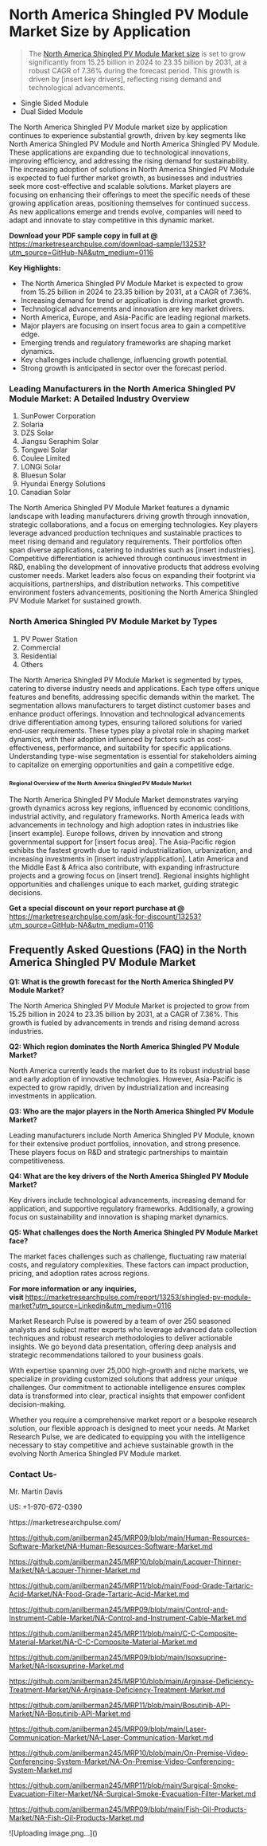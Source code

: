 <h1>North America Shingled PV Module Market&nbsp;Size by Application</h1><blockquote><p>The <a href="https://marketresearchpulse.com/download-sample/13253?utm_source=GitHub-NA&amp;utm_medium=0116">North America Shingled PV Module Market size</a> is set to grow significantly from 15.25 billion in 2024 to 23.35 billion by 2031, at a robust CAGR of 7.36% during the forecast period. This growth is driven by [insert key drivers], reflecting rising demand and technological advancements.</p></blockquote><ul><li>Single Sided Module<li> Dual Sided Module</li></ul><p>The North America Shingled PV Module market size by application continues to experience substantial growth, driven by key segments like North America Shingled PV Module and North America Shingled PV Module. These applications are expanding due to technological innovations, improving efficiency, and addressing the rising demand for sustainability. The increasing adoption of solutions in North America Shingled PV Module is expected to fuel further market growth, as businesses and industries seek more cost-effective and scalable solutions. Market players are focusing on enhancing their offerings to meet the specific needs of these growing application areas, positioning themselves for continued success. As new applications emerge and trends evolve, companies will need to adapt and innovate to stay competitive in this dynamic market.</p><p><strong>Download your PDF sample copy in full at @ </strong><a href="https://marketresearchpulse.com/download-sample/13253?utm_source=GitHub-NA&amp;utm_medium=0116">https://marketresearchpulse.com/download-sample/13253?utm_source=GitHub-NA&amp;utm_medium=0116</a></p><p><strong>Key Highlights: </strong></p><ul><li>The North America Shingled PV Module Market is expected to grow from 15.25 billion in 2024 to 23.35 billion by 2031, at a CAGR of 7.36%.</li><li>Increasing demand for trend or application is driving market growth.</li><li>Technological advancements and innovation are key market drivers.</li><li>North America, Europe, and Asia-Pacific are leading regional markets.</li><li>Major players are focusing on insert focus area to gain a competitive edge.</li><li>Emerging trends and regulatory frameworks are shaping market dynamics.</li><li>Key challenges include challenge, influencing growth potential.</li><li>Strong growth is anticipated in sector over the forecast period.</li></ul><h3>Leading Manufacturers in the North America Shingled PV Module Market: A Detailed Industry Overview</h3><ol><li>SunPower Corporation</li><li>Solaria</li><li>DZS Solar</li><li>Jiangsu Seraphim Solar</li><li>Tongwei Solar</li><li>Coulee Limited</li><li>LONGi Solar</li><li>Bluesun Solar</li><li>Hyundai Energy Solutions</li><li>Canadian Solar</li></ol><div class="flex max-w-full flex-col flex-grow"><div class="min-h-8 text-message flex w-full flex-col items-end gap-2 whitespace-normal break-words [.text-message+&amp;]:mt-5" dir="auto" data-message-author-role="assistant" data-message-id="fd8432e4-4910-450d-b182-61b7bfb0a01f" data-message-model-slug="gpt-4o"><div class="flex w-full flex-col gap-1 empty:hidden first:pt-[3px]"><div class="markdown prose w-full break-words dark:prose-invert light"><p>The North America Shingled PV Module Market features a dynamic landscape with leading manufacturers driving growth through innovation, strategic collaborations, and a focus on emerging technologies. Key players leverage advanced production techniques and sustainable practices to meet rising demand and regulatory requirements. Their portfolios often span diverse applications, catering to industries such as [insert industries]. Competitive differentiation is achieved through continuous investment in R&amp;D, enabling the development of innovative products that address evolving customer needs. Market leaders also focus on expanding their footprint via acquisitions, partnerships, and distribution networks. This competitive environment fosters advancements, positioning the North America Shingled PV Module Market for sustained growth.</p></div></div></div></div><h3>North America Shingled PV Module Market by Types</h3><ol><li>PV Power Station<li> Commercial<li> Residential<li> Others</li></ol><div class="flex max-w-full flex-col flex-grow"><div class="min-h-8 text-message flex w-full flex-col items-end gap-2 whitespace-normal break-words [.text-message+&amp;]:mt-5" dir="auto" data-message-author-role="assistant" data-message-id="084470be-0bb7-4664-bddf-5156b4f41249" data-message-model-slug="gpt-4o-mini"><div class="flex w-full flex-col gap-1 empty:hidden first:pt-[3px]"><div class="markdown prose w-full break-words dark:prose-invert light"><p>The North America Shingled PV Module Market is segmented by types, catering to diverse industry needs and applications. Each type offers unique features and benefits, addressing specific demands within the market. The segmentation allows manufacturers to target distinct customer bases and enhance product offerings. Innovation and technological advancements drive differentiation among types, ensuring tailored solutions for varied end-user requirements. These types play a pivotal role in shaping market dynamics, with their adoption influenced by factors such as cost-effectiveness, performance, and suitability for specific applications. Understanding type-wise segmentation is essential for stakeholders aiming to capitalize on emerging opportunities and gain a competitive edge.</p></div></div></div></div><h3><span style="font-size: 11px;">Regional Overview of the North America Shingled PV Module Market</span></h3><div class="flex max-w-full flex-col flex-grow"><div class="min-h-8 text-message flex w-full flex-col items-end gap-2 whitespace-normal break-words [.text-message+&amp;]:mt-5" dir="auto" data-message-author-role="assistant" data-message-id="e9038762-ce64-4e30-91c9-9bd413514231" data-message-model-slug="gpt-4o-mini"><div class="flex w-full flex-col gap-1 empty:hidden first:pt-[3px]"><div class="markdown prose w-full break-words dark:prose-invert light"><p>The North America Shingled PV Module Market demonstrates varying growth dynamics across key regions, influenced by economic conditions, industrial activity, and regulatory frameworks. North America leads with advancements in technology and high adoption rates in industries like [insert example]. Europe follows, driven by innovation and strong governmental support for [insert focus area]. The Asia-Pacific region exhibits the fastest growth due to rapid industrialization, urbanization, and increasing investments in [insert industry/application]. Latin America and the Middle East &amp; Africa also contribute, with expanding infrastructure projects and a growing focus on [insert trend]. Regional insights highlight opportunities and challenges unique to each market, guiding strategic decisions.</p></div></div></div></div><p><strong>Get a special discount on your report purchase at @ </strong><a href="https://marketresearchpulse.com/ask-for-discount/13253?utm_source=GitHub-NA&amp;utm_medium=0116">https://marketresearchpulse.com/ask-for-discount/13253?utm_source=GitHub-NA&amp;utm_medium=0116</a></p><h2>Frequently Asked Questions (FAQ) in the North America Shingled PV Module Market</h2><p><strong>Q1: What is the growth forecast for the North America Shingled PV Module Market?</strong></p><p>The North America Shingled PV Module Market is projected to grow from 15.25 billion in 2024 to 23.35 billion by 2031, at a CAGR of 7.36%. This growth is fueled by advancements in trends and rising demand across industries.</p><p><strong>Q2: Which region dominates the North America Shingled PV Module Market?</strong></p><p>North America currently leads the market due to its robust industrial base and early adoption of innovative technologies. However, Asia-Pacific is expected to grow rapidly, driven by industrialization and increasing investments in application.</p><p><strong>Q3: Who are the major players in the North America Shingled PV Module Market?</strong></p><p>Leading manufacturers include North America Shingled PV Module, known for their extensive product portfolios, innovation, and strong presence. These players focus on R&amp;D and strategic partnerships to maintain competitiveness.</p><p><strong>Q4: What are the key drivers of the North America Shingled PV Module Market?</strong></p><p>Key drivers include technological advancements, increasing demand for application, and supportive regulatory frameworks. Additionally, a growing focus on sustainability and innovation is shaping market dynamics.</p><p><strong>Q5: What challenges does the North America Shingled PV Module Market face?</strong></p><p>The market faces challenges such as challenge, fluctuating raw material costs, and regulatory complexities. These factors can impact production, pricing, and adoption rates across regions.</p><p><strong>For more information or any inquiries, visit&nbsp;</strong><a href="https://marketresearchpulse.com/report/13253/shingled-pv-module-market?utm_source=Linkedin&utm_medium=0116">https://marketresearchpulse.com/report/13253/shingled-pv-module-market?utm_source=Linkedin&utm_medium=0116</a></p><p>Market Research Pulse is powered by a team of over 250 seasoned analysts and subject matter experts who leverage advanced data collection techniques and robust research methodologies to deliver actionable insights. We go beyond data presentation, offering deep analysis and strategic recommendations tailored to your business goals.</p><p>With expertise spanning over 25,000 high-growth and niche markets, we specialize in providing customized solutions that address your unique challenges. Our commitment to actionable intelligence ensures complex data is transformed into clear, practical insights that empower confident decision-making.</p><p>Whether you require a comprehensive market report or a bespoke research solution, our flexible approach is designed to meet your needs. At Market Research Pulse, we are dedicated to equipping you with the intelligence necessary to stay competitive and achieve sustainable growth in the evolving North America Shingled PV Module market.</p><h3><strong>Contact Us-</strong></h3><p>Mr. Martin Davis</p><p>US: +1-970-672-0390</p><p>https://marketresearchpulse.com/</p><p><a href="https://github.com/anilberman245/MRP09/blob/main/Human-Resources-Software-Market/NA-Human-Resources-Software-Market.md">https://github.com/anilberman245/MRP09/blob/main/Human-Resources-Software-Market/NA-Human-Resources-Software-Market.md</a></p><p><a href="https://github.com/anilberman245/MRP10/blob/main/Lacquer-Thinner-Market/NA-Lacquer-Thinner-Market.md">https://github.com/anilberman245/MRP10/blob/main/Lacquer-Thinner-Market/NA-Lacquer-Thinner-Market.md</a></p><p><a href="https://github.com/anilberman245/MRP11/blob/main/Food-Grade-Tartaric-Acid-Market/NA-Food-Grade-Tartaric-Acid-Market.md">https://github.com/anilberman245/MRP11/blob/main/Food-Grade-Tartaric-Acid-Market/NA-Food-Grade-Tartaric-Acid-Market.md</a></p><p><a href="https://github.com/anilberman245/MRP09/blob/main/Control-and-Instrument-Cable-Market/NA-Control-and-Instrument-Cable-Market.md">https://github.com/anilberman245/MRP09/blob/main/Control-and-Instrument-Cable-Market/NA-Control-and-Instrument-Cable-Market.md</a></p><p><a href="https://github.com/anilberman245/MRP11/blob/main/C-C-Composite-Material-Market/NA-C-C-Composite-Material-Market.md">https://github.com/anilberman245/MRP11/blob/main/C-C-Composite-Material-Market/NA-C-C-Composite-Material-Market.md</a></p><p><a href="https://github.com/anilberman245/MRP09/blob/main/Isoxsuprine-Market/NA-Isoxsuprine-Market.md">https://github.com/anilberman245/MRP09/blob/main/Isoxsuprine-Market/NA-Isoxsuprine-Market.md</a></p><p><a href="https://github.com/anilberman245/MRP10/blob/main/Arginase-Deficiency-Treatment-Market/NA-Arginase-Deficiency-Treatment-Market.md">https://github.com/anilberman245/MRP10/blob/main/Arginase-Deficiency-Treatment-Market/NA-Arginase-Deficiency-Treatment-Market.md</a></p><p><a href="https://github.com/anilberman245/MRP11/blob/main/Bosutinib-API-Market/NA-Bosutinib-API-Market.md">https://github.com/anilberman245/MRP11/blob/main/Bosutinib-API-Market/NA-Bosutinib-API-Market.md</a></p><p><a href="https://github.com/anilberman245/MRP09/blob/main/Laser-Communication-Market/NA-Laser-Communication-Market.md">https://github.com/anilberman245/MRP09/blob/main/Laser-Communication-Market/NA-Laser-Communication-Market.md</a></p><p><a href="https://github.com/anilberman245/MRP10/blob/main/On-Premise-Video-Conferencing-System-Market/NA-On-Premise-Video-Conferencing-System-Market.md">https://github.com/anilberman245/MRP10/blob/main/On-Premise-Video-Conferencing-System-Market/NA-On-Premise-Video-Conferencing-System-Market.md</a></p><p><a href="https://github.com/anilberman245/MRP11/blob/main/Surgical-Smoke-Evacuation-Filter-Market/NA-Surgical-Smoke-Evacuation-Filter-Market.md">https://github.com/anilberman245/MRP11/blob/main/Surgical-Smoke-Evacuation-Filter-Market/NA-Surgical-Smoke-Evacuation-Filter-Market.md</a></p><p><a href="https://github.com/anilberman245/MRP09/blob/main/Fish-Oil-Products-Market/NA-Fish-Oil-Products-Market.md">https://github.com/anilberman245/MRP09/blob/main/Fish-Oil-Products-Market/NA-Fish-Oil-Products-Market.md</a></p>
![Uploading image.png…]()
